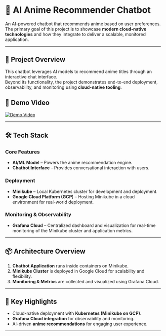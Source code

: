 # 🎌 AI Anime Recommender Chatbot

An AI-powered chatbot that recommends anime based on user preferences.  
The primary goal of this project is to showcase **modern cloud-native technologies** and how they integrate to deliver a scalable, monitored application.

---

## 🚀 Project Overview
This chatbot leverages AI models to recommend anime titles through an interactive chat interface.  
Beyond its functionality, the project demonstrates end-to-end deployment, observability, and monitoring using **cloud-native tooling**.


## 🎥 Demo Video

[![Demo Video](https://img.youtube.com/vi/SfqSzCTOybI/0.jpg)](https://youtu.be/SfqSzCTOybI)

---

## 🛠️ Tech Stack

### Core Features
- **AI/ML Model** – Powers the anime recommendation engine.
- **Chatbot Interface** – Provides conversational interaction with users.

### Deployment
- **Minikube** – Local Kubernetes cluster for development and deployment.
- **Google Cloud Platform (GCP)** – Hosting Minikube in a cloud environment for real-world deployment.

### Monitoring & Observability
- **Grafana Cloud** – Centralized dashboard and visualization for real-time monitoring of the Minikube cluster and application metrics.

---

## 📦 Architecture Overview
1. **Chatbot Application** runs inside containers on Minikube.  
2. **Minikube Cluster** is deployed in Google Cloud for scalability and flexibility.  
3. **Monitoring & Metrics** are collected and visualized using Grafana Cloud.  

---

## 🧩 Key Highlights
- Cloud-native deployment with **Kubernetes (Minikube on GCP)**.
- **Grafana Cloud integration** for observability and monitoring.
- AI-driven **anime recommendations** for engaging user experience.

---
